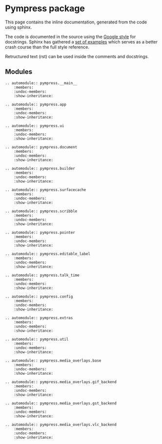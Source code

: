 # Pympress package

This page contains the inline documentation, generated from the code using sphinx.

The code is documented in the source using the [Google style](https://google.github.io/styleguide/pyguide.html) for docstrings. Sphinx has gathered a [set of examples](http://www.sphinx-doc.org/en/latest/ext/example_google.html) which serves as a better crash course than the full style reference.

Retructured text (rst) can be used inside the comments and docstrings.

## Modules

```eval_rst
.. automodule:: pympress.__main__
    :members:
    :undoc-members:
    :show-inheritance:

.. automodule:: pympress.app
    :members:
    :undoc-members:
    :show-inheritance:

.. automodule:: pympress.ui
    :members:
    :undoc-members:
    :show-inheritance:

.. automodule:: pympress.document
    :members:
    :undoc-members:
    :show-inheritance:

.. automodule:: pympress.builder
    :members:
    :undoc-members:
    :show-inheritance:

.. automodule:: pympress.surfacecache
    :members:
    :undoc-members:
    :show-inheritance:

.. automodule:: pympress.scribble
    :members:
    :undoc-members:
    :show-inheritance:

.. automodule:: pympress.pointer
    :members:
    :undoc-members:
    :show-inheritance:

.. automodule:: pympress.editable_label
    :members:
    :undoc-members:
    :show-inheritance:

.. automodule:: pympress.talk_time
    :members:
    :undoc-members:
    :show-inheritance:

.. automodule:: pympress.config
    :members:
    :undoc-members:
    :show-inheritance:

.. automodule:: pympress.extras
    :members:
    :undoc-members:
    :show-inheritance:

.. automodule:: pympress.util
    :members:
    :undoc-members:
    :show-inheritance:

.. automodule:: pympress.media_overlays.base
    :members:
    :undoc-members:
    :show-inheritance:

.. automodule:: pympress.media_overlays.gif_backend
    :members:
    :undoc-members:
    :show-inheritance:

.. automodule:: pympress.media_overlays.gst_backend
    :members:
    :undoc-members:
    :show-inheritance:

.. automodule:: pympress.media_overlays.vlc_backend
    :members:
    :undoc-members:
    :show-inheritance:
```

